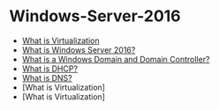 # Windows-Server-2016

- [What is Virtualization]()
- [What is Windows Server 2016?]()
- [What is a Windows Domain and Domain Controller?]()
- [What is DHCP?]()
- [What is DNS?]()
- [What is Virtualization]
- [What is Virtualization]
